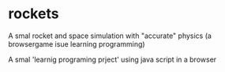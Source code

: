 # rockets
A smal rocket and space simulation with "accurate" physics (a browsergame isue learning programming)

A smal 'learnig programing prject' using java script in a browser


